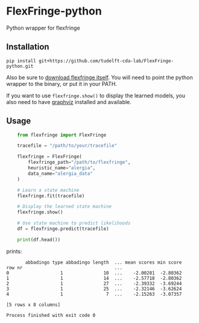 # FlexFringe-python
Python wrapper for flexfringe

## Installation
```
pip install git+https://github.com/tudelft-cda-lab/FlexFringe-python.git
```

Also be sure to [download flexfringe itself](https://github.com/tudelft-cda-lab/FlexFringe/releases/tag/latest).
You will need to point the python wrapper to the binary, or put it in your PATH.

If you want to use `flexfringe.show()` to display the learned models, you also need to have [graphviz](https://graphviz.org/download/) installed and available.

## Usage
```python
    from flexfringe import FlexFringe

    tracefile = "/path/to/your/tracefile"

    flexfringe = FlexFringe(
        flexfringe_path="/path/to/flexfringe",
        heuristic_name="alergia",
        data_name="alergia_data"
    )

    # Learn a state machine
    flexfringe.fit(tracefile)

    # Display the learned state machine
    flexfringe.show()

    # Use state machine to predict likelihoods
    df = flexfringe.predict(tracefile)

    print(df.head())
```

prints:
```
       abbadingo type abbadingo length  ... mean scores min score
row nr                                  ...                      
0                   1               10  ...    -2.00281  -2.80362
1                   1               14  ...    -2.57718  -2.80362
2                   1               27  ...    -2.39332  -3.69244
3                   1               25  ...    -2.32146  -3.62624
4                   1                7  ...    -2.15263  -3.07357

[5 rows x 8 columns]

Process finished with exit code 0

```